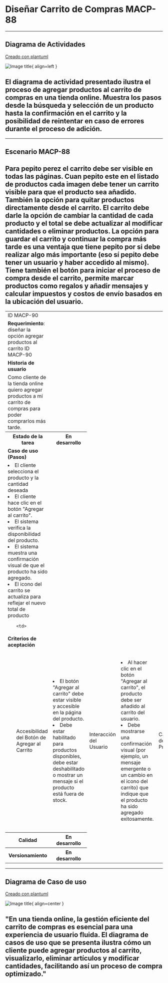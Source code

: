 # Diseñar Carrito de Compras MACP-88

------
## Diagrama de Actividades
[Creado con plantuml](https://plantuml.com/es/)

![Image title](./assets/images/DiagramaActividades/MACP-90.png){ align=left }



El diagrama de actividad presentado ilustra el proceso de agregar productos al carrito de compras en una tienda online. Muestra los pasos desde la búsqueda y selección de un producto hasta la confirmación en el carrito y la posibilidad de reintentar en caso de errores durante el proceso de adición.
---
---




## Escenario MACP-88
Para pepito perez el carrito debe ser visible en todas las páginas. Cuan pepito este en el listado de productos cada imagen debe tener un carrito visible para que el producto sea añadido. También la opción para quitar productos directamente desde el carrito. El carrito debe darle la opción de cambiar la cantidad de cada producto y el total se debe actualizar al modificar cantidades o eliminar productos. La opción para guardar el carrito y continuar la compra más tarde es una ventaja que tiene pepito por si debe realizar algo más importante (eso sí pepito debe tener un usuario y haber accedido al mismo). Tiene también el botón para iniciar el proceso de compra desde el carrito, permite marcar productos como regalos y añadir mensajes y calcular impuestos y costos de envío basados en la ubicación del usuario.
---




<table id="customers">
  <tr class="idtext principal">
    <td>ID MACP-90</td>
  </tr>
  <tr class="single text">
    <td><strong>Requerimiento</strong>: diseñar la opción agregar productos al carrito ID MACP-90</td>
  </tr>
  <tr class="single gray">
    <td><strong>Historia de usuario</strong></td>
  </tr>
  <tr class="single text">
    <td>Como cliente de la tienda online quiero agregar productos a mi carrito de compras para poder comprarlos más tarde.</td>
  </tr>
  <tr class="duo">
    <th class="gray"><strong>Estado de la tarea</strong></th>
    <th>En desarrollo</th>
  </tr>
  <tr class="single gray">
    <td><strong>Caso de uso (Pasos)</strong></td>
  </tr>
  <tr class="single text">
       <td>
         </ol>
      <li>El cliente selecciona el producto y la cantidad deseada</li>
      <li>El cliente hace clic en el botón "Agregar al carrito".</li>
      <li>El sistema verifica la disponibilidad del producto.</li>
      <li>El sistema muestra una confirmación visual de que el producto ha sido agregado.</li>
      <li>El icono del carrito se actualiza para reflejar el nuevo total de producto</li>
        <ol>
  
    <td>
  </tr>
  <tr class="single gray">
    <td><strong>Criterios de aceptación</strong></td>
  </tr>
  <tr class="single text">
    <td>
        <ol>
Accesibilidad del Botón de Agregar al Carrito<td>
<li>El botón "Agregar al carrito" debe estar visible y accesible en la página del producto.</li>
<li>Debe estar habilitado para productos disponibles, debe estar deshabilitado o mostrar un mensaje si el producto está fuera de stock.
<td>
Interacción del Usuario<td>
<li>Al hacer clic en el botón "Agregar al carrito", el producto debe ser añadido al carrito del usuario.
<li>Debe mostrarse una confirmación visual (por ejemplo, un mensaje emergente o un cambio en el icono del carrito) que indique que el producto ha sido agregado exitosamente.
<td>
Cantidad del Producto<td>
<li>Si el usuario selecciona una cantidad específica del producto, esta cantidad debe reflejarse en el carrito.
<li>Si se intenta agregar una cantidad superior a la disponible en stock, debe mostrarse un mensaje de error adecuado.
<td>
Persistencia del Carrito<td>
<li>El contenido del carrito debe persistir entre sesiones del usuario hasta que se complete la compra o el usuario vacíe el carrito.
<li>Los productos deben permanecer en el carrito si el usuario navega a otras páginas o cierra la sesión y vuelve a entrar.
<td>
Visualización del Carrito<td>
<li>El icono del carrito debe actualizarse automáticamente para mostrar el número de productos que contiene.
<li>Debe haber una opción visible para ver el contenido del carrito en cualquier momento.
<td>
Accesibilidad y Usabilidad<td>
<li>La funcionalidad debe ser accesible desde dispositivos móviles y de escritorio.
<li>El botón debe ser accesible y funcional con teclado y lectores de pantalla.
        </ol>
    </td>
  </tr>
 <tr class="duo">
    <th class="gray"><strong>Calidad</strong></th>
    <th>En desarrollo</th>
  </tr>
  <tr class="duo">
    <th class="gray"><strong>Versionamiento</strong></th>
    <th>En desarrollo</th>
  </tr>
</table>



---
## Diagrama de Caso de uso
[Creado con plantuml](https://plantuml.com/es/)

![Image title](./assets/images/CasosDeUso/MACP-90.png){ align=center }

"En una tienda online, la gestión eficiente del carrito de compras es esencial para una experiencia de usuario fluida. El diagrama de casos de uso que se presenta ilustra cómo un cliente puede agregar productos al carrito, visualizarlo, eliminar artículos y modificar cantidades, facilitando así un proceso de compra optimizado."
---
